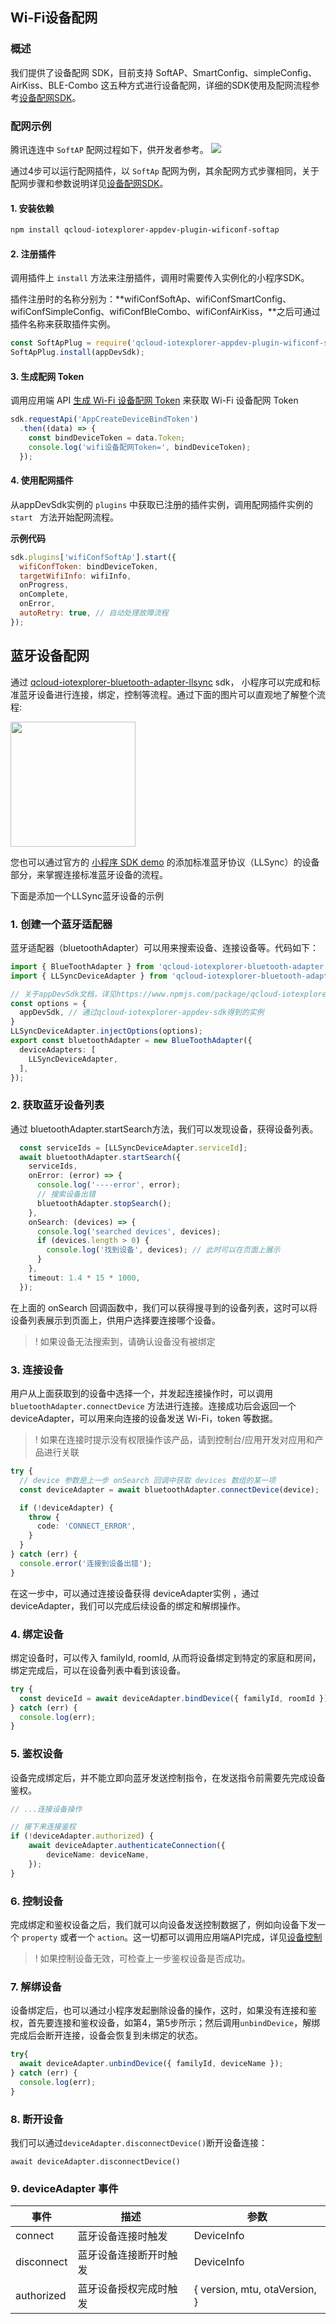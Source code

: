 ## Wi-Fi设备配网

### 概述

我们提供了设备配网 SDK，目前支持 SoftAP、SmartConfig、simpleConfig、AirKiss、BLE-Combo 这五种方式进行设备配网，详细的SDK使用及配网流程参考[设备配网SDK]()。

### 配网示例

腾讯连连中 `SoftAP` 配网过程如下，供开发者参考。
![](https://main.qcloudimg.com/raw/a9914f2a21fd0063cd2ac48ad639fe82.gif)

通过4步可以运行配网插件，以 `SoftAp` 配网为例，其余配网方式步骤相同，关于配网步骤和参数说明详见[设备配网SDK]()。

#### 1. 安装依赖 

```bash
npm install qcloud-iotexplorer-appdev-plugin-wificonf-softap
```

#### 2. 注册插件 

调用插件上 `install` 方法来注册插件，调用时需要传入实例化的小程序SDK。

插件注册时的名称分别为：**wifiConfSoftAp、wifiConfSmartConfig、wifiConfSimpleConfig、wifiConfBleCombo、wifiConfAirKiss，**之后可通过插件名称来获取插件实例。

```javascript
const SoftApPlug = require('qcloud-iotexplorer-appdev-plugin-wificonf-softap');
SoftApPlug.install(appDevSdk);
```

#### 3. 生成配网 Token 

调用应用端 API [生成 Wi-Fi 设备配网 Token](https://cloud.tencent.com/document/product/1081/44044) 来获取 Wi-Fi 设备配网 Token

```javascript
sdk.requestApi('AppCreateDeviceBindToken')
  .then((data) => {
    const bindDeviceToken = data.Token;
    console.log('wifi设备配网Token=', bindDeviceToken);
  });
```

#### 4. 使用配网插件 

从appDevSdk实例的 `plugins` 中获取已注册的插件实例，调用配网插件实例的 `start ` 方法开始配网流程。

**示例代码**

``` javascript
sdk.plugins['wifiConfSoftAp'].start({
  wifiConfToken: bindDeviceToken,
  targetWifiInfo: wifiInfo,
  onProgress,
  onComplete,
  onError,
  autoRetry: true, // 自动处理故障流程
});
```



## 蓝牙设备配网

通过 [qcloud-iotexplorer-bluetooth-adapter-llsync](https://www.npmjs.com/package/qcloud-iotexplorer-bluetooth-adapter-llsync) sdk， 小程序可以完成和标准蓝牙设备进行连接，绑定，控制等流程。通过下面的图片可以直观地了解整个流程:

<img src=https://iot-public-1256872341.cos.ap-guangzhou.myqcloud.com/shuaisguo/1629101191691.gif style="width: 200px">

您也可以通过官方的 [小程序 SDK demo](https://github.com/tencentyun/qcloud-iotexplorer-appdev-miniprogram-sdk-demo) 的添加标准蓝牙协议（LLSync）的设备部分，来掌握连接标准蓝牙设备的流程。

下面是添加一个LLSync蓝牙设备的示例

### 1. 创建一个蓝牙适配器

蓝牙适配器（bluetoothAdapter）可以用来搜索设备、连接设备等。代码如下：

```ts
import { BlueToothAdapter } from 'qcloud-iotexplorer-bluetooth-adapter';
import { LLSyncDeviceAdapter } from 'qcloud-iotexplorer-bluetooth-adapter-llsync';

// 关于appDevSdk文档，详见https://www.npmjs.com/package/qcloud-iotexplorer-appdev-sdk
const options = {
  appDevSdk, // 通过qcloud-iotexplorer-appdev-sdk得到的实例
}
LLSyncDeviceAdapter.injectOptions(options);
export const bluetoothAdapter = new BlueToothAdapter({
  deviceAdapters: [
    LLSyncDeviceAdapter,
  ],
});
```

### 2. 获取蓝牙设备列表

通过 bluetoothAdapter.startSearch方法，我们可以发现设备，获得设备列表。

```ts
  const serviceIds = [LLSyncDeviceAdapter.serviceId];
  await bluetoothAdapter.startSearch({
    serviceIds,
    onError: (error) => {
      console.log('----error', error);
      // 搜索设备出错
      bluetoothAdapter.stopSearch();
    },
    onSearch: (devices) => {
      console.log('searched devices', devices);
      if (devices.length > 0) {
        console.log('找到设备', devices); // 此时可以在页面上展示
      }
    },
    timeout: 1.4 * 15 * 1000,
  });
```

在上面的 onSearch 回调函数中，我们可以获得搜寻到的设备列表，这时可以将设备列表展示到页面上，供用户选择要连接哪个设备。

> ! 如果设备无法搜索到，请确认设备没有被绑定

### 3. 连接设备

用户从上面获取到的设备中选择一个，并发起连接操作时，可以调用 `bluetoothAdapter.connectDevice` 方法进行连接。连接成功后会返回一个 deviceAdapter，可以用来向连接的设备发送 Wi-Fi，token 等数据。

> ! 如果在连接时提示没有权限操作该产品，请到控制台/应用开发对应用和产品进行关联

```ts
try {
  // device 参数是上一步 onSearch 回调中获取 devices 数组的某一项
  const deviceAdapter = await bluetoothAdapter.connectDevice(device);

  if (!deviceAdapter) {
    throw {
      code: 'CONNECT_ERROR',
    }
  }
} catch (err) {
  console.error('连接到设备出错');
}
```

在这一步中，可以通过连接设备获得 deviceAdapter实例 ，通过 deviceAdapter，我们可以完成后续设备的绑定和解绑操作。

### 4. 绑定设备

绑定设备时，可以传入 familyId, roomId, 从而将设备绑定到特定的家庭和房间，绑定完成后，可以在设备列表中看到该设备。

```ts
try {
  const deviceId = await deviceAdapter.bindDevice({ familyId, roomId });
} catch (err) {
  console.log(err);
}
```


### 5. 鉴权设备

设备完成绑定后，并不能立即向蓝牙发送控制指令，在发送指令前需要先完成设备鉴权。

```ts
// ...连接设备操作

// 接下来连接鉴权
if (!deviceAdapter.authorized) {
	await deviceAdapter.authenticateConnection({
		deviceName: deviceName,
	});
}
```

### 6. 控制设备

完成绑定和鉴权设备之后，我们就可以向设备发送控制数据了，例如向设备下发一个 `property` 或者一个 `action`。这一切都可以调用应用端API完成，详见[设备控制](https://cloud.tencent.com/document/product/1081/47686#.E6.8E.A7.E5.88.B6.E8.AE.BE.E5.A4.87)

> ! 如果控制设备无效，可检查上一步鉴权设备是否成功。

### 7. 解绑设备

设备绑定后，也可以通过小程序发起删除设备的操作，这时，如果没有连接和鉴权，首先要连接和鉴权设备，如第4，第5步所示；然后调用`unbindDevice`，解绑完成后会断开连接，设备会恢复到未绑定的状态。

```ts
try{
  await deviceAdapter.unbindDevice({ familyId, deviceName });
} catch (err) {
  console.log(err);
}
```

### 8. 断开设备

我们可以通过`deviceAdapter.disconnectDevice()`断开设备连接：

```
await deviceAdapter.disconnectDevice()
```

### 9. deviceAdapter 事件

| 事件       | 描述                   | 参数                          |
| ---------- | ---------------------- | ----------------------------- |
| connect    | 蓝牙设备连接时触发     | DeviceInfo                    |
| disconnect | 蓝牙设备连接断开时触发 | DeviceInfo                    |
| authorized | 蓝牙设备授权完成时触发 | { version, mtu, otaVersion, } |

